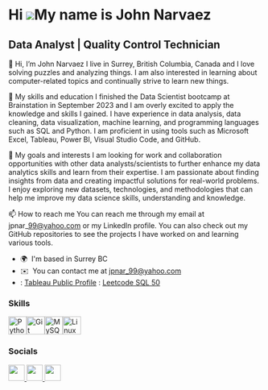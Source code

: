 Hi ![](https://user-images.githubusercontent.com/18350557/176309783-0785949b-9127-417c-8b55-ab5a4333674e.gif)My name is John Narvaez
====================================================================================================================================

Data Analyst | Quality Control Technician
-----------------------------------------

👋 Hi, I’m John Narvaez I live in Surrey, British Columbia, Canada and I love solving puzzles and analyzing things. I am also interested in learning about computer-related topics and continually strive to learn new things. 

🌱 My skills and education I finished the Data Scientist bootcamp at Brainstation in September 2023 and I am overly excited to apply the knowledge and skills I gained. I have experience in data analysis, data cleaning, data visualization, machine learning, and programming languages such as SQL and Python. I am proficient in using tools such as Microsoft Excel, Tableau, Power BI, Visual Studio Code, and GitHub. 

💞️ My goals and interests I am looking for work and collaboration opportunities with other data analysts/scientists to further enhance my data analytics skills and learn from their expertise. I am passionate about finding insights from data and creating impactful solutions for real-world problems. I enjoy exploring new datasets, technologies, and methodologies that can help me improve my data science skills, understanding and knowledge. 

📫 How to reach me You can reach me through my email at jpnar\_99@yahoo.com or my LinkedIn profile. You can also check out my GitHub repositories to see the projects I have worked on and learning various tools.
* 🌍  I'm based in Surrey BC
* ✉️  You can contact me at [jpnar\_99@yahoo.com](mailto:jpnar_99@yahoo.com)
* : [Tableau Public Profile](https://public.tableau.com/app/profile/john.paolo.narvaez/vizzes)
  : [Leetcode SQL 50](https://leetcode.com/studyplan/top-sql-50/)


### Skills
<p align="left">
<a href="https://www.python.org/" target="_blank" rel="noreferrer"><img src="https://raw.githubusercontent.com/danielcranney/readme-generator/main/public/icons/skills/python-colored.svg" width="36" height="36" alt="Python" /></a><a href="https://git-scm.com/" target="_blank" rel="noreferrer"><img src="https://raw.githubusercontent.com/danielcranney/readme-generator/main/public/icons/skills/git-colored.svg" width="36" height="36" alt="Git" /></a><a href="https://www.mysql.com/" target="_blank" rel="noreferrer"><img src="https://raw.githubusercontent.com/danielcranney/readme-generator/main/public/icons/skills/mysql-colored.svg" width="36" height="36" alt="MySQL" /></a><a href="https://www.linux.org" target="_blank" rel="noreferrer"><img src="https://raw.githubusercontent.com/danielcranney/readme-generator/main/public/icons/skills/linux-colored.svg" width="36" height="36" alt="Linux" /></a>
</p>

### Socials
<p align="left"> <a href="https://www.github.com/Jp1Github" target="_blank" rel="noreferrer"> <picture> <source media="(prefers-color-scheme: dark)" srcset="https://raw.githubusercontent.com/danielcranney/readme-generator/main/public/icons/socials/github-dark.svg" /> <source media="(prefers-color-scheme: light)" srcset="https://raw.githubusercontent.com/danielcranney/readme-generator/main/public/icons/socials/github.svg" /> <img src="https://raw.githubusercontent.com/danielcranney/readme-generator/main/public/icons/socials/github.svg" width="32" height="32" /> </picture> </a> <a href="https://www.linkedin.com/in/john-narvaez/" target="_blank" rel="noreferrer"> <picture> <source media="(prefers-color-scheme: dark)" srcset="https://raw.githubusercontent.com/danielcranney/readme-generator/main/public/icons/socials/linkedin-dark.svg" /> <source media="(prefers-color-scheme: light)" srcset="https://raw.githubusercontent.com/danielcranney/readme-generator/main/public/icons/socials/linkedin.svg" /> <img src="https://raw.githubusercontent.com/danielcranney/readme-generator/main/public/icons/socials/linkedin.svg" width="32" height="32" /> </picture> </a> <a href="https://https://public.tableau.com/app/profile/john.paolo.narvaez/vizzes" target="_blank" rel="noreferrer"> <picture> <source media="(prefers-color-scheme: dark)" srcset="undefined" /> <source media="(prefers-color-scheme: light)" srcset="https://raw.githubusercontent.com/danielcranney/readme-generator/main/public/icons/socials/rss.svg" /> <img src="https://raw.githubusercontent.com/danielcranney/readme-generator/main/public/icons/socials/rss.svg" width="32" height="32" /> </picture> </a></p>
